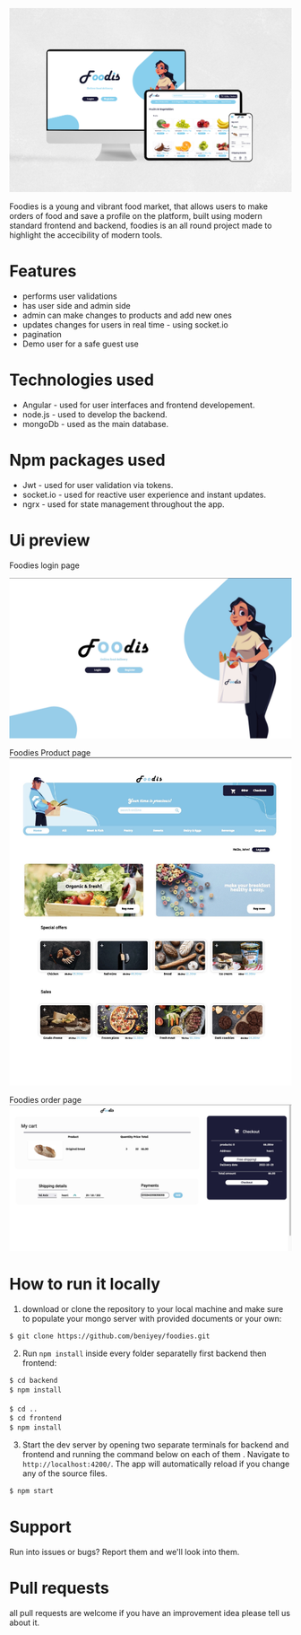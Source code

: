 ![an image or foodies website](https://github.com/beniyey/foodies/blob/main/readme-assets/foodis-mockup-white.jpg?raw=true)

Foodies is a young and vibrant food market, that allows users to make orders of food
and save a profile on the platform, built using modern standard frontend and backend, foodies
is an all round project made to highlight the accecibility of modern tools.

# Features
- performs user validations
- has user side and admin side
- admin can make changes to products and add new ones
- updates changes for users in real time - using socket.io
- pagination 
- Demo user for a safe guest use

# Technologies used
- Angular - used for user interfaces and frontend developement.
- node.js - used to develop the backend.
- mongoDb - used as the main database.

# Npm packages used
- Jwt - used for user validation via tokens.
- socket.io - used for reactive user experience and instant updates.
- ngrx - used for state management throughout the app.

# Ui preview
Foodies login page 

![an image or foodies login page](https://github.com/beniyey/foodies/blob/main/readme-assets/login.jpg?raw=true)

Foodies Product page
![an image or foodies products main page](https://github.com/beniyey/foodies/blob/main/readme-assets/products.jpg?raw=true)

Foodies order page
![an image or foodies order page](https://github.com/beniyey/foodies/blob/main/readme-assets/order.jpg?raw=true)

# How to run it locally
1. download or clone the repository to your local machine and make sure to populate your mongo server with provided documents or your own:
```bash
$ git clone https://github.com/beniyey/foodies.git
```

2. Run `npm install` inside every folder separatelly first backend then frontend:
```bash
$ cd backend
$ npm install

$ cd ..
$ cd frontend
$ npm install
```

3. Start the dev server by opening two separate terminals for backend and frontend and running the command below on each of them . Navigate to `http://localhost:4200/`. The app will automatically reload if you change any of the source files.
```bash
$ npm start
```

# Support
Run into issues or bugs? Report them and we'll look into them.

# Pull requests
all pull requests are welcome if you have an improvement idea please tell us about it.


